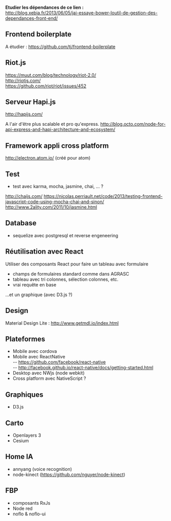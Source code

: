 


**Etudier les dépendances de ce lien :**  
http://blog.xebia.fr/2013/06/05/jai-essaye-bower-loutil-de-gestion-des-dependances-front-end/


## Frontend boilerplate

A étudier :
https://github.com/tj/frontend-boilerplate

## Riot.js

https://muut.com/blog/technology/riot-2.0/  
http://riotjs.com/  
https://github.com/riot/riot/issues/452  

## Serveur Hapi.js

http://hapijs.com/

A l'air d'être plus scalable et pro qu'express.
http://blog.octo.com/node-for-api-express-and-hapi-architecture-and-ecosystem/

## Framework appli cross platform

http://electron.atom.io/ (créé pour atom)

## Test

- test avec karma, mocha, jasmine, chai, ... ?

http://chaijs.com/
https://nicolas.perriault.net/code/2013/testing-frontend-javascript-code-using-mocha-chai-and-sinon/
http://www.2ality.com/2011/10/jasmine.html

## Database

- sequelize avec postgresql et reverse engeneering


## Réutilisation avec React

Utiliser des composants React pour faire un tableau avec formulaire 
- champs de formulaires standard comme dans AGRASC
- tableau avec tri colonnes, sélection colonnes, etc.
- vrai requête en base

...et un graphique
(avec D3.js ?)

## Design

Material Design Lite : http://www.getmdl.io/index.html


## Plateformes

- Mobile avec cordova
- Mobile avec ReactNative  
-- https://github.com/facebook/react-native  
-- http://facebook.github.io/react-native/docs/getting-started.html  
- Desktop avec NWjs (node webkit)
- Cross platform avec NativeScript ?

## Graphiques

- D3.js


## Carto

- Openlayers 3
- Cesium

## Home IA

- annyang (voice recognition)
- node-kinect (https://github.com/nguyer/node-kinect)


## FBP 

- composants RxJs
- Node red
- noflo & noflo-ui
